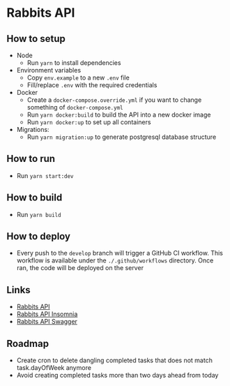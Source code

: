 # Rabbits API

## How to setup

- Node
  - Run `yarn` to install dependencies
- Environment variables
  - Copy `env.example` to a new `.env` file
  - Fill/replace `.env` with the required credentials
- Docker
  - Create a `docker-compose.override.yml` if you want to change something of `docker-compose.yml`
  - Run `yarn docker:build` to build the API into a new docker image
  - Run `yarn docker:up` to set up all containers
- Migrations:
  - Run `yarn migration:up` to generate postgresql database structure

## How to run

- Run `yarn start:dev`

## How to build

- Run `yarn build`

## How to deploy

- Every push to the `develop` branch will trigger a GitHub CI workflow. This workflow is available under the `./.github/workflows` directory. Once ran, the code will be deployed on the server

## Links

- [Rabbits API](https://rabbits-api.ondaniel.com.br)
- [Rabbits API Insomnia](https://github.com/ondanieldev/rabbits-api-insomnia)
- [Rabbits API Swagger](https://rabbits-api.ondaniel.com.br/api)

## Roadmap

- Create cron to delete dangling completed tasks that does not match task.dayOfWeek anymore
- Avoid creating completed tasks more than two days ahead from today
